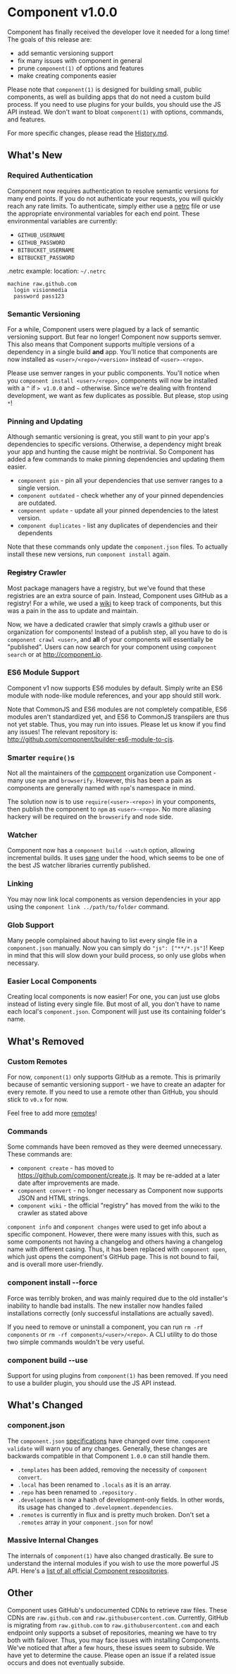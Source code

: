 # Component v1.0.0

Component has finally received the developer love it needed for a long time!
The goals of this release are:

- add semantic versioning support
- fix many issues with component in general
- prune `component(1)` of options and features
- make creating components easier

Please note that `component(1)` is designed for building small, public components,
as well as building apps that do not need a custom build process.
If you need to use plugins for your builds,
you should use the JS API instead.
We don't want to bloat `component(1)` with options, commands, and features.

For more specific changes, please read the [History.md](https://github.com/component/component/blob/master/History.md).

## What's New

### Required Authentication

Component now requires authentication to resolve semantic versions for many end points.
If you do not authenticate your requests,
you will quickly reach any rate limits.
To authenticate, simply either use a [netrc](http://www.gnu.org/software/inetutils/manual/html_node/The-_002enetrc-File.html) file
or use the appropriate environmental variables for each end point.
These environmental variables are currently:

- `GITHUB_USERNAME`
- `GITHUB_PASSWORD`
- `BITBUCKET_USERNAME`
- `BITBUCKET_PASSWORD`

.netrc example:
location: `~/.netrc`

```
machine raw.github.com
  login visionmedia
  password pass123
```

### Semantic Versioning

For a while, Component users were plagued by a lack of semantic versioning support.
But fear no longer! Component now supports semver.
This also means that Component supports multiple versions of a dependency in a single build __and__ app.
You'll notice that components are now installed as `<user>/<repo>/<version>` instead of `<user>-<repo>`.

Please use semver ranges in your public components.
You'll notice when you `component install <user>/<repo>`,
components will now be installed with a `^` if `> v1.0.0` and `~` otherwise.
Since we're dealing with frontend development, we want as few duplicates as possible.
But please, stop using `*`!

### Pinning and Updating

Although semantic versioning is great, you still want to pin your app's dependencies to specific versions.
Otherwise, a dependency might break your app and hunting the cause might be nontrivial.
So Component has added a few commands to make pinning dependencies and updating them easier.

- `component pin` - pin all your dependencies that use semver ranges to a single version.
- `component outdated` - check whether any of your pinned dependencies are outdated.
- `component update` - update all your pinned dependencies to the latest version.
- `component duplicates` - list any duplicates of dependencies and their dependents

Note that these commands only update the `component.json` files.
To actually install these new versions,
run `component install` again.

### ~~Registry~~ Crawler

Most package managers have a registry, but we've found that these registries are an extra source of pain.
Instead, Component uses GitHub as a registry!
For a while, we used a [wiki](https://github.com/component/component/wiki/Components) to keep track of components,
but this was a pain in the ass to update and maintain.

Now, we have a dedicated crawler that simply crawls a github user or organization for components!
Instead of a publish step, all you have to do is `component crawl <user>`, and __all__ of your components will essentially be "published".
Users can now search for your component using `component search` or at http://component.io.

### ES6 Module Support

Component v1 now supports ES6 modules by default.
Simply write an ES6 module with node-like module references, and your app should still work.

Note that CommonJS and ES6 modules are not completely compatible, ES6 modules aren't standardized yet, and ES6 to CommonJS transpilers are thus not yet stable.
Thus, you may run into issues.
Please let us know if you find any issues!
The relevant repository is: http://github.com/component/builder-es6-module-to-cjs.

### Smarter `require()`s

Not all the maintainers of the [component](https://github.com/component) organization use Component - many use `npm` and `browserify`.
However, this has been a pain as components are generally named with `npm`'s namespace in mind.

The solution now is to use `require(<user>-<repo>)` in your components, then publish the component to `npm` as `<user>-<repo>`.
No more aliasing hackery will be required on the `browserify` and `node` side.

### Watcher

Component now has a `component build --watch` option, allowing incremental builds. It uses [sane](http://github.com/amasad/sane) under the hood, which seems to be one of the best JS watcher libraries currently published.

### Linking

You may now link local components as version dependencies in your app using the `component link ../path/to/folder` command.

### Glob Support

Many people complained about having to list every single file in a `component.json` manually.
Now you can simply do `"js": ["**/*.js"]`!
Keep in mind that this will slow down your build process,
so only use globs when necessary.

### Easier Local Components

Creating local components is now easier! For one, you can just use globs instead of listing every single file.
But most of all, you don't have to name each local's `component.json`. Component will just use its containing folder's name.

## What's Removed

### Custom Remotes

For now, `component(1)` only supports GitHub as a remote.
This is primarily because of semantic versioning support - we have to create an adapter for every remote.
If you need to use a remote other than GitHub,
you should stick to `v0.x` for now.

Feel free to add more [remotes](https://github.com/component/remotes.js)!

### Commands

Some commands have been removed as they were deemed unnecessary.
These commands are:

- `component create` - has moved to https://github.com/component/create.js. It may be re-added at a later date after improvements are made.
- `component convert` - no longer necessary as Component now supports JSON and HTML strings.
- `component wiki` - the official "registry" has moved from the wiki to the crawler as stated above

`component info` and `component changes` were used to get info about a specific component. However, there were many issues with this, such as some components not having a changelog and others having a changelog name with different casing. Thus, it has been replaced with `component open`, which just opens the component's GitHub page. This is not bound to fail, and is overall more user-friendly.

### component install --force

Force was terribly broken, and was mainly required due to the old installer's inability to handle bad installs.
The new installer now handles failed installations correctly (only successful installations are actually saved).

If you need to remove or uninstall a component, you can run `rm -rf components` or `rm -rf components/<user>/<repo>`.
A CLI utility to do those two simple commands wouldn't be very useful.

### component build --use

Support for using plugins from `component(1)` has been removed.
If you need to use a builder plugin,
you should use the JS API instead.

## What's Changed

### component.json

The `component.json` [specifications](https://github.com/component/spec/blob/master/component.json/specifications.md) have changed over time.
`component validate` will warn you of any changes. Generally, these changes are backwards compatible in that Component `1.0.0` can still handle them.

- `.templates` has been added, removing the necessity of `component convert`.
- `.local` has been renamed to `.locals` as it is an array.
- `.repo` has been renamed to `.repository` .
- `.development` is now a hash of development-only fields. In other words, its usage has changed to `.development.dependencies`.
- `.remotes` is currently in flux and is pretty much broken. Don't set a `.remotes` array in your `component.json` for now!

### Massive Internal Changes

The internals of `component(1)` have also changed drastically.
Be sure to understand the internal modules if you wish to use the more powerful JS API. Here's a [list of all official Component respositories](../component/repositories.md).

## Other

Component uses GitHub's undocumented CDNs to retrieve raw files. These CDNs are `raw.github.com` and `raw.githubusercontent.com`. Currently, GitHub is migrating from `raw.github.com` to `raw.githubusercontent.com` and each endpoint only supports a subset of repositories, meaning we have to try both with failover. Thus, you may face issues with installing Components. We've noticed that after a few hours, these issues seem to subside. We have yet to determine the cause. Please open an issue if a related issue occurs and does not eventually subside.
